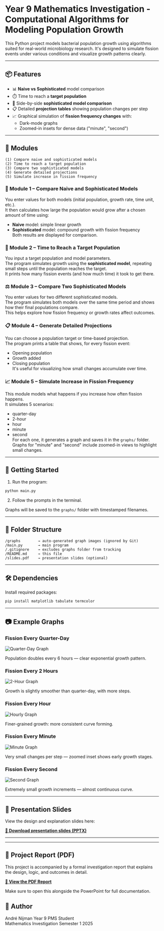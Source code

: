 # Year 9 Mathematics Investigation - Computational Algorithms for Modeling Population Growth

This Python project models bacterial population growth using algorithms suited for real-world microbiology research. It's designed to simulate fission events under various conditions and visualize growth patterns clearly.

---

## 📦 Features

- 📊 **Naive vs Sophisticated** model comparison
- ⏱️ Time to reach a **target population**
- 🧬 Side-by-side **sophisticated model comparison**
- 📋 Detailed **projection tables** showing population changes per step
- 📈 Graphical simulation of **fission frequency changes** with:
  - Dark-mode graphs
  - Zoomed-in insets for dense data ("minute", "second")

---


## 🧪 Modules

```text
(1) Compare naive and sophisticated models
(2) Time to reach a target population
(3) Compare two sophisticated models
(4) Generate detailed projections
(5) Simulate increase in fission frequency
```

### 🔢 Module 1 – Compare Naive and Sophisticated Models  
You enter values for both models (initial population, growth rate, time unit, etc.).  
It then calculates how large the population would grow after a chosen amount of time using:
- **Naive** model: simple linear growth  
- **Sophisticated** model: compound growth with fission frequency  
Both results are displayed for comparison.

### 🎯 Module 2 – Time to Reach a Target Population  
You input a target population and model parameters.  
The program simulates growth using the **sophisticated model**, repeating small steps until the population reaches the target.  
It prints how many fission events (and how much time) it took to get there.

### ⚖️ Module 3 – Compare Two Sophisticated Models  
You enter values for two different sophisticated models.  
The program simulates both models over the same time period and shows how their final populations compare.  
This helps explore how fission frequency or growth rates affect outcomes.

### 📋 Module 4 – Generate Detailed Projections  
You can choose a population target or time-based projection.  
The program prints a table that shows, for every fission event:
- Opening population  
- Growth added  
- Closing population  
It's useful for visualizing how small changes accumulate over time.

### 📈 Module 5 – Simulate Increase in Fission Frequency  
This module models what happens if you increase how often fission happens.  
It simulates 5 scenarios:
- quarter-day  
- 2-hour  
- hour  
- minute  
- second  
For each one, it generates a graph and saves it in the `graphs/` folder.  
Graphs for "minute" and "second" include zoomed-in views to highlight small changes.



---

## 🚀 Getting Started

1. Run the program:

```bash
python main.py
```

2. Follow the prompts in the terminal.

Graphs will be saved to the `graphs/` folder with timestamped filenames.

---

## 📂 Folder Structure

```
/graphs        → auto-generated graph images (ignored by Git)
/main.py       → main program
/.gitignore    → excludes graphs folder from tracking
/README.md     → this file
/slides.pdf    → presentation slides (optional)
```

---

## 🛠️ Dependencies

Install required packages:

```bash
pip install matplotlib tabulate termcolor
```

---

## 📷 Example Graphs

### Fission Every Quarter-Day

![Quarter-Day Graph](presentation/graph-examples/Monday_12-53_quarter-day.png)

Population doubles every 6 hours — clear exponential growth pattern.

### Fission Every 2 Hours

![2-Hour Graph](presentation/graph-examples/Monday_12-53_2-hour.png)

Growth is slightly smoother than quarter-day, with more steps.

### Fission Every Hour

![Hourly Graph](presentation/graph-examples/Monday_12-53_hour.png)

Finer-grained growth: more consistent curve forming.

### Fission Every Minute

![Minute Graph](presentation/graph-examples/Monday_12-53_minute.png)

Very small changes per step — zoomed inset shows early growth stages.

### Fission Every Second

![Second Graph](presentation/graph-examples/Monday_12-53_second.png)

Extremely small growth increments — almost continuous curve.

---

## 📑 Presentation Slides

View the design and explanation slides here:

**[🔗 Download presentation slides (PPTX)](presentation/Math_Investigation_Presentation.pptx)**

---


---

## 📄 Project Report (PDF)

This project is accompanied by a formal investigation report that explains the design, logic, and outcomes in detail.

**[🔗 View the PDF Report](presentation/Investigation-Report.pdf)**

Make sure to open this alongside the PowerPoint for full documentation.


## 👤 Author

André Nijman
Year 9 PMS Student  
Mathematics Investigation Semester 1 2025  
